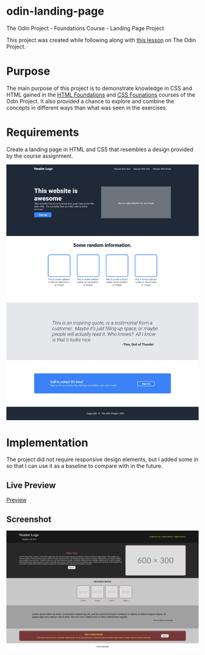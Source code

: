 # odin-landing-page
The Odin Project - Foundations Course - Landing Page Project

This project was created while following along with [this lesson](https://www.theodinproject.com/lessons/foundations-landing-page) on The Odin Project.

# Purpose

The main purpose of this project is to demonstrate knowledge in CSS and HTML gained in the [HTML Foundations](https://www.theodinproject.com/paths/foundations/courses/foundations#html-foundations) and [CSS Founations](https://www.theodinproject.com/paths/foundations/courses/foundations#css-foundations) courses of the Odin Project. It also provided a chance to explore and combine the concepts in different ways than what was seen in the exercises.

# Requirements

Create a landing page in HTML and CSS that resembles a design provided by the course assignment.

![Example implementation of the landing page with all requirements met](./reference/01.png)

# Implementation

The project did not require responsive design elements, but I added some in so that I can use it as a baseline to compare with in the future.

## Live Preview

[Preview](https://dczemina.github.io/odin-landing-page/)

## Screenshot

![Completed implementation of the landing page](./final/implementation.png)
